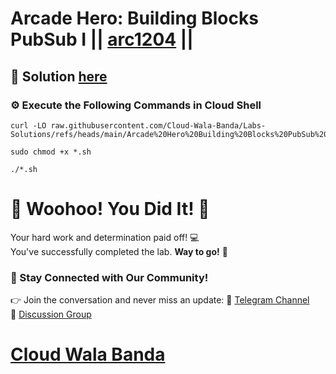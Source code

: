 # Arcade Hero: Building Blocks PubSub I || [arc1204](https://www.cloudskillsboost.google/focuses/115692?parent=catalog) ||

## 🔑 Solution [here](https://youtu.be/gkGVDiwh0jI)

### ⚙️ Execute the Following Commands in Cloud Shell

```
curl -LO raw.githubusercontent.com/Cloud-Wala-Banda/Labs-Solutions/refs/heads/main/Arcade%20Hero%20Building%20Blocks%20PubSub%20I/arc1204.sh

sudo chmod +x *.sh

./*.sh
```

# 🎉 Woohoo! You Did It! 🎉  

Your hard work and determination paid off! 💻  
You've successfully completed the lab. **Way to go!** 🚀

### 💬 Stay Connected with Our Community!  
👉 Join the conversation and never miss an update:  📢 [Telegram Channel](https://t.me/cloudwalabanda)  
👥 [Discussion Group](https://t.me/cloudwalabandachats)  

# [Cloud Wala Banda](https://www.youtube.com/@cloudwalabanda)
